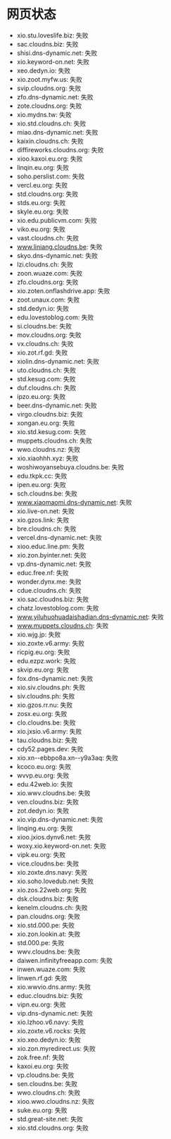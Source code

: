 # 网页状态
- xio.stu.loveslife.biz: 失败
- sac.cloudns.biz: 失败
- shisi.dns-dynamic.net: 失败
- xio.keyword-on.net: 失败
- xeo.dedyn.io: 失败
- xio.zoot.myfw.us: 失败
- svip.cloudns.org: 失败
- zfo.dns-dynamic.net: 失败
- zote.cloudns.org: 失败
- xio.mydns.tw: 失败
- xio.std.cloudns.ch: 失败
- miao.dns-dynamic.net: 失败
- kaixin.cloudns.ch: 失败
- diffireworks.cloudns.org: 失败
- xioo.kaxoi.eu.org: 失败
- linqin.eu.org: 失败
- soho.perslist.com: 失败
- vercl.eu.org: 失败
- std.cloudns.org: 失败
- stds.eu.org: 失败
- skyle.eu.org: 失败
- xio.edu.publicvm.com: 失败
- viko.eu.org: 失败
- vast.cloudns.ch: 失败
- www.liniang.cloudns.be: 失败
- skyo.dns-dynamic.net: 失败
- lzi.cloudns.ch: 失败
- zoon.wuaze.com: 失败
- zfo.cloudns.org: 失败
- xio.zoten.onflashdrive.app: 失败
- zoot.unaux.com: 失败
- std.dedyn.io: 失败
- edu.lovestoblog.com: 失败
- si.cloudns.be: 失败
- mov.cloudns.org: 失败
- vx.cloudns.ch: 失败
- xio.zot.rf.gd: 失败
- xiolin.dns-dynamic.net: 失败
- uto.cloudns.ch: 失败
- std.kesug.com: 失败
- duf.cloudns.ch: 失败
- ipzo.eu.org: 失败
- beer.dns-dynamic.net: 失败
- virgo.cloudns.biz: 失败
- xongan.eu.org: 失败
- xio.std.kesug.com: 失败
- muppets.cloudns.ch: 失败
- wwo.cloudns.nz: 失败
- xio.xiaohhh.xyz: 失败
- woshiwoyansebuya.cloudns.be: 失败
- edu.tkpk.cc: 失败
- ipen.eu.org: 失败
- sch.cloudns.be: 失败
- www.xiaomaomi.dns-dynamic.net: 失败
- xio.live-on.net: 失败
- xio.gzos.link: 失败
- bre.cloudns.ch: 失败
- vercel.dns-dynamic.net: 失败
- xioo.educ.line.pm: 失败
- xio.zon.byinter.net: 失败
- vp.dns-dynamic.net: 失败
- educ.free.nf: 失败
- wonder.dynx.me: 失败
- cdue.cloudns.ch: 失败
- xio.sac.cloudns.biz: 失败
- chatz.lovestoblog.com: 失败
- www.yiluhuohuadaishadian.dns-dynamic.net: 失败
- www.muppets.cloudns.ch: 失败
- xio.wjg.jp: 失败
- xio.zoxte.v6.army: 失败
- ricpig.eu.org: 失败
- edu.ezpz.work: 失败
- skvip.eu.org: 失败
- fox.dns-dynamic.net: 失败
- xio.siv.cloudns.ph: 失败
- siv.cloudns.ph: 失败
- xio.gzos.rr.nu: 失败
- zosx.eu.org: 失败
- clo.cloudns.be: 失败
- xio.jxsio.v6.army: 失败
- tau.cloudns.biz: 失败
- cdy52.pages.dev: 失败
- xio.xn--ebbpo8a.xn--y9a3aq: 失败
- kcoco.eu.org: 失败
- wvvp.eu.org: 失败
- edu.42web.io: 失败
- xio.wwv.cloudns.be: 失败
- ven.cloudns.biz: 失败
- zot.dedyn.io: 失败
- xio.vip.dns-dynamic.net: 失败
- linqing.eu.org: 失败
- xioo.jxios.dynv6.net: 失败
- woxy.xio.keyword-on.net: 失败
- vipk.eu.org: 失败
- vice.cloudns.be: 失败
- xio.zoxte.dns.navy: 失败
- xio.soho.lovedub.net: 失败
- xio.zos.22web.org: 失败
- dsk.cloudns.biz: 失败
- kenelm.cloudns.ch: 失败
- pan.cloudns.org: 失败
- xio.std.000.pe: 失败
- xio.zon.lookin.at: 失败
- std.000.pe: 失败
- wwv.cloudns.be: 失败
- daiwen.infinityfreeapp.com: 失败
- inwen.wuaze.com: 失败
- linwen.rf.gd: 失败
- xio.wwvio.dns.army: 失败
- educ.cloudns.biz: 失败
- vipn.eu.org: 失败
- vip.dns-dynamic.net: 失败
- xio.lzhoo.v6.navy: 失败
- xio.zoxte.v6.rocks: 失败
- xio.xeo.dedyn.io: 失败
- xio.zon.myredirect.us: 失败
- zok.free.nf: 失败
- kaxoi.eu.org: 失败
- vp.cloudns.be: 失败
- sen.cloudns.be: 失败
- wwo.cloudns.ch: 失败
- xioo.wwo.cloudns.nz: 失败
- suke.eu.org: 失败
- std.great-site.net: 失败
- xio.std.cloudns.org: 失败
